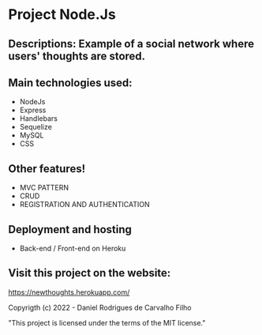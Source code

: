 # Project Node.Js

## Descriptions: Example of a social network where users' thoughts are stored.

## Main technologies used:
- NodeJs
- Express 
- Handlebars
- Sequelize
- MySQL
- CSS

## Other features!
- MVC PATTERN
- CRUD
- REGISTRATION AND AUTHENTICATION

## Deployment and hosting
- Back-end / Front-end on Heroku

## Visit this project on the website:
https://newthoughts.herokuapp.com/


Copyrigth (c) 2022 - Daniel Rodrigues de Carvalho Filho

"This project is licensed under the terms of the MIT license."

